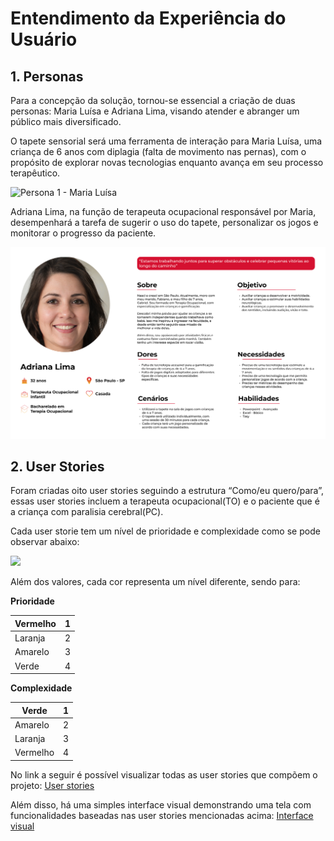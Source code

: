 # Entendimento da Experiência do Usuário


## 1. Personas

Para a concepção da solução, tornou-se essencial a criação de duas personas: Maria Luísa e Adriana Lima, visando atender e abranger um público mais diversificado.

O tapete sensorial será uma ferramenta de interação para Maria Luísa, uma criança de 6 anos com diplagia (falta de movimento nas pernas), com o propósito de explorar novas tecnologias enquanto avança em seu processo terapêutico.

![Persona 1 - Maria Luísa](img/Maria%20Luísa.png)

Adriana Lima, na função de terapeuta ocupacional responsável por Maria, desempenhará a tarefa de sugerir o uso do tapete, personalizar os jogos e monitorar o progresso da paciente.

![Persona 2 - Adriana Lima](img/Adriana%20Lima.png)

## 2. User Stories

Foram criadas oito user stories seguindo a estrutura “Como/eu quero/para”, essas user stories incluem a terapeuta ocupacional(TO) e o paciente que é a criança com paralisia cerebral(PC).

Cada user storie tem um nível de prioridade e complexidade como se pode observar abaixo:

![](img/Aspose.Words.f819d736-4c26-44d1-b636-949023778de2.001.png)

Além dos valores, cada cor representa um nível diferente, sendo para: 

**Prioridade**

|Vermelho|1|
| - | - |
|Laranja|2|
|Amarelo|3|
|Verde|4|


**Complexidade**

|Verde|1|
| - | - |
|Amarelo|2|
|Laranja|3|
|Vermelho|4|

No link a seguir é possível visualizar todas as user stories que compõem o projeto: [User stories](https://docs.google.com/spreadsheets/u/0/d/1_eL6y09Z2oyLGsReNsVMgOtnp8tDJZ5z4-Jtz7uJXiM/edit)

Além disso, há uma simples interface visual demonstrando uma tela com funcionalidades baseadas nas user stories mencionadas acima: [Interface visual](https://github.com/2023M8T1Inteli/grupo4.git)